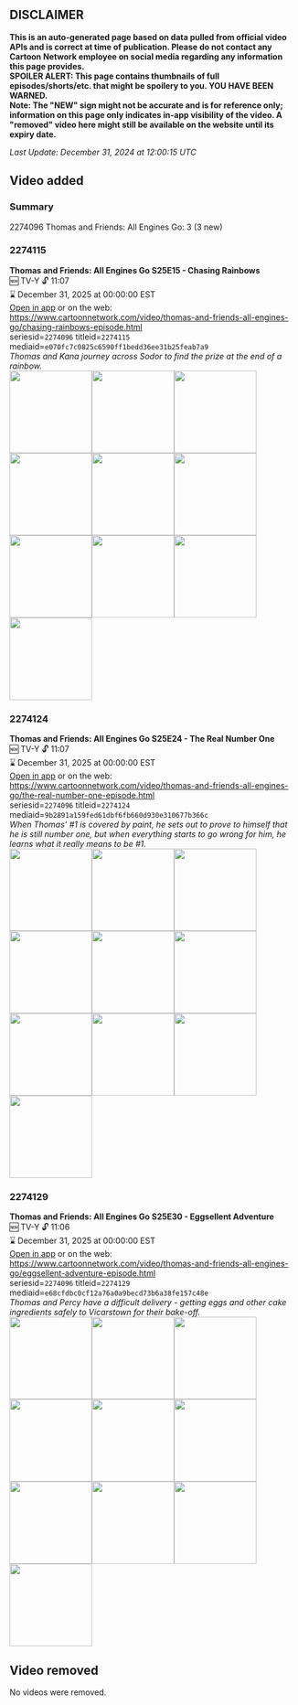 ## DISCLAIMER
**This is an auto-generated page based on data pulled from official video APIs and is correct at time of publication. Please do not contact any Cartoon Network employee on social media regarding any information this page provides.**  
**SPOILER ALERT: This page contains thumbnails of full episodes/shorts/etc. that might be spoilery to you. YOU HAVE BEEN WARNED.**  
**Note: The "NEW" sign might not be accurate and is for reference only; information on this page only indicates in-app visibility of the video. A "removed" video here might still be available on the website until its expiry date.**  

_Last Update: December 31, 2024 at 12:00:15 UTC_
## Video added
### Summary
2274096 Thomas and Friends: All Engines Go: 3 (3 new)  
### 2274115
**Thomas and Friends: All Engines Go S25E15 - Chasing Rainbows**  
🆕 TV-Y 🔓 11:07  
⌛ December 31, 2025 at 00:00:00 EST  
[Open in app](https://cnvideo.sercomkc.org/redirector.html?type=cnapp&seriesid=10000000000&titleid=2274115&mediaid=e070fc7c0825c6590ff1bedd36ee31b25feab7a9) or on the web: https://www.cartoonnetwork.com/video/thomas-and-friends-all-engines-go/chasing-rainbows-episode.html  
seriesid=`2274096` titleid=`2274115` mediaid=`e070fc7c0825c6590ff1bedd36ee31b25feab7a9`  
_Thomas and Kana journey across Sodor to find the prize at the end of a rainbow._  
<a href="https://s3.amazonaws.com/cartoonorchestrator/2274115_001_1280x720.jpg"><img src="https://s3.amazonaws.com/cartoonorchestrator/2274115_001_640x360.jpg" height="144px" /></a><a href="https://s3.amazonaws.com/cartoonorchestrator/2274115_002_1280x720.jpg"><img src="https://s3.amazonaws.com/cartoonorchestrator/2274115_002_640x360.jpg" height="144px" /></a><a href="https://s3.amazonaws.com/cartoonorchestrator/2274115_003_1280x720.jpg"><img src="https://s3.amazonaws.com/cartoonorchestrator/2274115_003_640x360.jpg" height="144px" /></a><a href="https://s3.amazonaws.com/cartoonorchestrator/2274115_004_1280x720.jpg"><img src="https://s3.amazonaws.com/cartoonorchestrator/2274115_004_640x360.jpg" height="144px" /></a><a href="https://s3.amazonaws.com/cartoonorchestrator/2274115_005_1280x720.jpg"><img src="https://s3.amazonaws.com/cartoonorchestrator/2274115_005_640x360.jpg" height="144px" /></a><a href="https://s3.amazonaws.com/cartoonorchestrator/2274115_006_1280x720.jpg"><img src="https://s3.amazonaws.com/cartoonorchestrator/2274115_006_640x360.jpg" height="144px" /></a><a href="https://s3.amazonaws.com/cartoonorchestrator/2274115_007_1280x720.jpg"><img src="https://s3.amazonaws.com/cartoonorchestrator/2274115_007_640x360.jpg" height="144px" /></a><a href="https://s3.amazonaws.com/cartoonorchestrator/2274115_008_1280x720.jpg"><img src="https://s3.amazonaws.com/cartoonorchestrator/2274115_008_640x360.jpg" height="144px" /></a><a href="https://s3.amazonaws.com/cartoonorchestrator/2274115_009_1280x720.jpg"><img src="https://s3.amazonaws.com/cartoonorchestrator/2274115_009_640x360.jpg" height="144px" /></a><a href="https://s3.amazonaws.com/cartoonorchestrator/2274115_010_1280x720.jpg"><img src="https://s3.amazonaws.com/cartoonorchestrator/2274115_010_640x360.jpg" height="144px" /></a>
### 2274124
**Thomas and Friends: All Engines Go S25E24 - The Real Number One**  
🆕 TV-Y 🔓 11:07  
⌛ December 31, 2025 at 00:00:00 EST  
[Open in app](https://cnvideo.sercomkc.org/redirector.html?type=cnapp&seriesid=10000000000&titleid=2274124&mediaid=9b2891a159fed61dbf6fb660d930e310677b366c) or on the web: https://www.cartoonnetwork.com/video/thomas-and-friends-all-engines-go/the-real-number-one-episode.html  
seriesid=`2274096` titleid=`2274124` mediaid=`9b2891a159fed61dbf6fb660d930e310677b366c`  
_When Thomas' #1 is covered by paint, he sets out to prove to himself that he is still number one, but when everything starts to go wrong for him, he learns what it really means to be #1._  
<a href="https://s3.amazonaws.com/cartoonorchestrator/2274124_001_1280x720.jpg"><img src="https://s3.amazonaws.com/cartoonorchestrator/2274124_001_640x360.jpg" height="144px" /></a><a href="https://s3.amazonaws.com/cartoonorchestrator/2274124_002_1280x720.jpg"><img src="https://s3.amazonaws.com/cartoonorchestrator/2274124_002_640x360.jpg" height="144px" /></a><a href="https://s3.amazonaws.com/cartoonorchestrator/2274124_003_1280x720.jpg"><img src="https://s3.amazonaws.com/cartoonorchestrator/2274124_003_640x360.jpg" height="144px" /></a><a href="https://s3.amazonaws.com/cartoonorchestrator/2274124_004_1280x720.jpg"><img src="https://s3.amazonaws.com/cartoonorchestrator/2274124_004_640x360.jpg" height="144px" /></a><a href="https://s3.amazonaws.com/cartoonorchestrator/2274124_005_1280x720.jpg"><img src="https://s3.amazonaws.com/cartoonorchestrator/2274124_005_640x360.jpg" height="144px" /></a><a href="https://s3.amazonaws.com/cartoonorchestrator/2274124_006_1280x720.jpg"><img src="https://s3.amazonaws.com/cartoonorchestrator/2274124_006_640x360.jpg" height="144px" /></a><a href="https://s3.amazonaws.com/cartoonorchestrator/2274124_007_1280x720.jpg"><img src="https://s3.amazonaws.com/cartoonorchestrator/2274124_007_640x360.jpg" height="144px" /></a><a href="https://s3.amazonaws.com/cartoonorchestrator/2274124_008_1280x720.jpg"><img src="https://s3.amazonaws.com/cartoonorchestrator/2274124_008_640x360.jpg" height="144px" /></a><a href="https://s3.amazonaws.com/cartoonorchestrator/2274124_009_1280x720.jpg"><img src="https://s3.amazonaws.com/cartoonorchestrator/2274124_009_640x360.jpg" height="144px" /></a><a href="https://s3.amazonaws.com/cartoonorchestrator/2274124_010_1280x720.jpg"><img src="https://s3.amazonaws.com/cartoonorchestrator/2274124_010_640x360.jpg" height="144px" /></a>
### 2274129
**Thomas and Friends: All Engines Go S25E30 - Eggsellent Adventure**  
🆕 TV-Y 🔓 11:06  
⌛ December 31, 2025 at 00:00:00 EST  
[Open in app](https://cnvideo.sercomkc.org/redirector.html?type=cnapp&seriesid=10000000000&titleid=2274129&mediaid=e68cfdbc0cf12a76a0a9becd73b6a38fe157c48e) or on the web: https://www.cartoonnetwork.com/video/thomas-and-friends-all-engines-go/eggsellent-adventure-episode.html  
seriesid=`2274096` titleid=`2274129` mediaid=`e68cfdbc0cf12a76a0a9becd73b6a38fe157c48e`  
_Thomas and Percy have a difficult delivery - getting eggs and other cake ingredients safely to Vicarstown for their bake-off._  
<a href="https://s3.amazonaws.com/cartoonorchestrator/2274129_001_1280x720.jpg"><img src="https://s3.amazonaws.com/cartoonorchestrator/2274129_001_640x360.jpg" height="144px" /></a><a href="https://s3.amazonaws.com/cartoonorchestrator/2274129_002_1280x720.jpg"><img src="https://s3.amazonaws.com/cartoonorchestrator/2274129_002_640x360.jpg" height="144px" /></a><a href="https://s3.amazonaws.com/cartoonorchestrator/2274129_003_1280x720.jpg"><img src="https://s3.amazonaws.com/cartoonorchestrator/2274129_003_640x360.jpg" height="144px" /></a><a href="https://s3.amazonaws.com/cartoonorchestrator/2274129_004_1280x720.jpg"><img src="https://s3.amazonaws.com/cartoonorchestrator/2274129_004_640x360.jpg" height="144px" /></a><a href="https://s3.amazonaws.com/cartoonorchestrator/2274129_005_1280x720.jpg"><img src="https://s3.amazonaws.com/cartoonorchestrator/2274129_005_640x360.jpg" height="144px" /></a><a href="https://s3.amazonaws.com/cartoonorchestrator/2274129_006_1280x720.jpg"><img src="https://s3.amazonaws.com/cartoonorchestrator/2274129_006_640x360.jpg" height="144px" /></a><a href="https://s3.amazonaws.com/cartoonorchestrator/2274129_007_1280x720.jpg"><img src="https://s3.amazonaws.com/cartoonorchestrator/2274129_007_640x360.jpg" height="144px" /></a><a href="https://s3.amazonaws.com/cartoonorchestrator/2274129_008_1280x720.jpg"><img src="https://s3.amazonaws.com/cartoonorchestrator/2274129_008_640x360.jpg" height="144px" /></a><a href="https://s3.amazonaws.com/cartoonorchestrator/2274129_009_1280x720.jpg"><img src="https://s3.amazonaws.com/cartoonorchestrator/2274129_009_640x360.jpg" height="144px" /></a><a href="https://s3.amazonaws.com/cartoonorchestrator/2274129_010_1280x720.jpg"><img src="https://s3.amazonaws.com/cartoonorchestrator/2274129_010_640x360.jpg" height="144px" /></a>
## Video removed
No videos were removed.  
